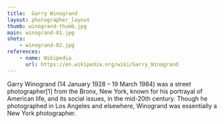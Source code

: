 ```yaml
---
title:  Garry Winogrand
layout: photographer_layout
thumb: winogrand-thumb.jpg
main: winogrand-01.jpg
shots:
    - winogrand-02.jpg
references:
    - name: Wikipedia
      url: https://en.wikipedia.org/wiki/Garry_Winogrand
---
```


Garry Winogrand (14 January 1928 – 19 March 1984) was a street photographer[1] from the Bronx, New York, known for his portrayal of American life, and its social issues, in the mid-20th century. Though he photographed in Los Angeles and elsewhere, Winogrand was essentially a New York photographer.
